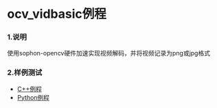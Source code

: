 # ocv_vidbasic例程

### 1.说明

使用sophon-opencv硬件加速实现视频解码，并将视频记录为png或jpg格式

### 2.样例测试

- [C++例程](./cpp)
- [Python例程](./python)